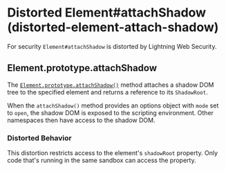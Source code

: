 # Distorted Element#attachShadow (distorted-element-attach-shadow)

For security `Element#attachShadow` is distorted by Lightning Web Security.

<!-- START generated embed: @locker/distortion/src/Element/docs/attachShadow-value.md -->
## Element.prototype.attachShadow

The [`Element.prototype.attachShadow()`](https://developer.mozilla.org/en-US/docs/Web/API/Element/attachShadow) method attaches a shadow DOM tree to the specified element and returns a reference to its `ShadowRoot`.

When the `attachShadow()` method provides an options object with `mode` set to `open`, the shadow DOM is exposed to the scripting environment. Other namespaces then have access to the shadow DOM.

### Distorted Behavior

This distortion restricts access to the element's `shadowRoot` property. Only code that's running in the same sandbox can access the property.
<!-- END generated embed, please keep comment -->
